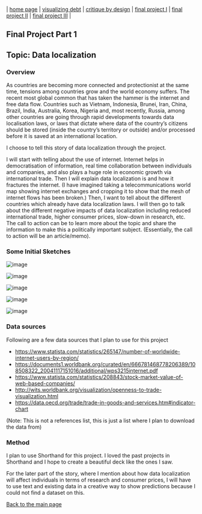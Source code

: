 | [home page](README.md) | [visualizing debt](dataviz2.md) | [critique by design](dataviz3.md) | [final project I](FPproposal.md) | [final project II](part2.md) | [final project III](FP_part3.md) |

## Final Project Part 1

## Topic: Data localization

### Overview

As countries are becoming more connected and protectionist at the same time, tensions among countries grow and the world economy suffers. The recent most global common that has taken the hammer is the internet and free data flow. Countries such as Vietnam, Indonesia, Brunei, Iran, China, Brazil, India, Australia, Korea, Nigeria and, most recently, Russia, among other countries are going through rapid developments towards data localisation laws, or laws that dictate where data of the country’s citizens should be stored (inside the country’s territory or outside) and/or processed before it is saved at an international location. 

I choose to tell this story of data localization through the project. 

I will start with telling about the use of internet. Internet helps in democratisation of information, real time collaboration between individuals and companies, and also plays a huge role in economic growth via international trade. Then I will explain data localization is and how it fractures the internet. (I have imagined taking a telecommunications world map showing internet exchanges and cropping it to show that the mesh of internet flows has been broken.) Then, I want to tell about the different countries which already have data localization laws. I will then go to talk about the different negative impacts of data localization including reduced international trade, higher consumer prices, slow-down in research, etc. The call to action can be to learn more about the topic and share the information to make this a politically important subject. (Essentially, the call to action will be an article/memo).

### Some Initial Sketches

![image](https://user-images.githubusercontent.com/123350491/218779898-768216a8-c700-49ad-baef-94959a4cd90d.png)


![image](https://user-images.githubusercontent.com/123350491/218780142-3eba8de7-442f-46e8-9fbe-ad38f4cb2c74.png)


![image](https://user-images.githubusercontent.com/123350491/218780343-8dba278a-cc01-4a6a-8163-c4131556c7d3.png)


![image](https://user-images.githubusercontent.com/123350491/218780435-dc738d29-93e3-4ffe-a432-7f52a5967a57.png)


![image](https://user-images.githubusercontent.com/123350491/218780511-c449ca35-c71d-4ed6-b551-9352b6ce6641.png)


### Data sources

Following are a few data sources that I plan to use for this project
- https://www.statista.com/statistics/265147/number-of-worldwide-internet-users-by-region/
- https://documents1.worldbank.org/curated/en/666781468778206389/108508322_20041117151016/additional/wps3215internet.pdf
- https://www.statista.com/statistics/208843/stock-market-value-of-web-based-companies/
- http://wits.worldbank.org/visualization/openness-to-trade-visualization.html
- https://data.oecd.org/trade/trade-in-goods-and-services.htm#indicator-chart

(Note: This is not a references list, this is just a list where I plan to download the data from)

### Method

I plan to use Shorthand for this project. I loved the past projects in Shorthand and I hope to create a beautiful deck like the ones I saw. 

For the later part of the story, where I mention about how data localization will affect individuals in terms of research and consumer prices, I will have to use text and existing data in a creative way to show predictions because I could not find a dataset on this.


[Back to the main page](README.md)
